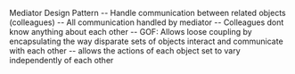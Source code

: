 Mediator Design Pattern
-- Handle communication between related objects (colleagues)
-- All communication handled by mediator 
-- Colleagues dont know anything about each other 
-- GOF: Allows loose coupling by encapsulating the way 
disparate sets of objects interact and communicate with each other 
-- allows the actions of each object set to vary independently of each other 

